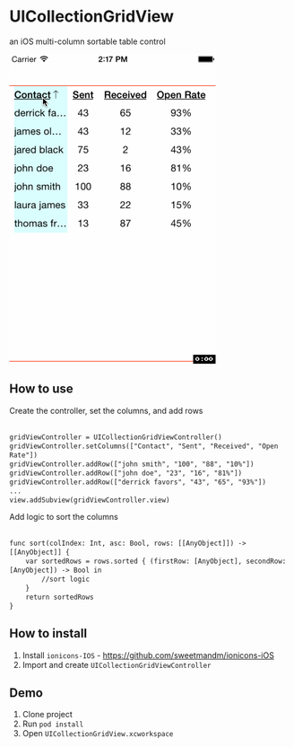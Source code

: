 UICollectionGridView
====================

an iOS multi-column sortable table control

![](/UICollectionGridViewDemo.gif)

How to use
----------
Create the controller, set the columns, and add rows
<pre><code>
gridViewController = UICollectionGridViewController()
gridViewController.setColumns(["Contact", "Sent", "Received", "Open Rate"])
gridViewController.addRow(["john smith", "100", "88", "10%"])
gridViewController.addRow(["john doe", "23", "16", "81%"])
gridViewController.addRow(["derrick favors", "43", "65", "93%"])
...
view.addSubview(gridViewController.view)
</code></pre>

Add logic to sort the columns
<pre><code>
func sort(colIndex: Int, asc: Bool, rows: [[AnyObject]]) -> [[AnyObject]] {
    var sortedRows = rows.sorted { (firstRow: [AnyObject], secondRow: [AnyObject]) -> Bool in
        //sort logic
    }
    return sortedRows
}
</code></pre>

How to install
--------------
1. Install `ionicons-IOS` - https://github.com/sweetmandm/ionicons-iOS
2. Import and create `UICollectionGridViewController`

Demo
----
1. Clone project
2. Run `pod install`
3. Open `UICollectionGridView.xcworkspace`

